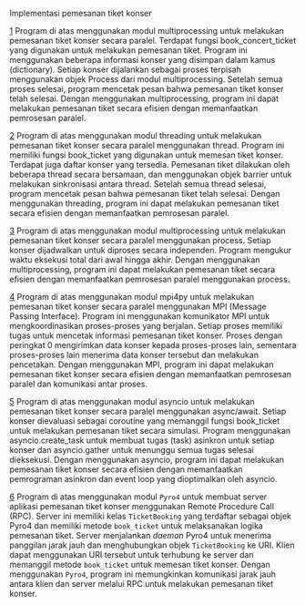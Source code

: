 Implementasi pemesanan tiket konser

[1](1.png)
Program di atas menggunakan modul multiprocessing untuk melakukan pemesanan tiket konser secara paralel. Terdapat fungsi book_concert_ticket yang digunakan untuk melakukan pemesanan tiket. Program ini menggunakan beberapa informasi konser yang disimpan dalam kamus (dictionary). Setiap konser dijalankan sebagai proses terpisah menggunakan objek Process dari modul multiprocessing. Setelah semua proses selesai, program mencetak pesan bahwa pemesanan tiket konser telah selesai. Dengan menggunakan multiprocessing, program ini dapat melakukan pemesanan tiket secara efisien dengan memanfaatkan pemrosesan paralel.



[2](./2.png)
Program di atas menggunakan modul threading untuk melakukan pemesanan tiket konser secara paralel menggunakan thread. Program ini memiliki fungsi book_ticket yang digunakan untuk memesan tiket konser. Terdapat juga daftar konser yang tersedia. Pemesanan tiket dilakukan oleh beberapa thread secara bersamaan, dan menggunakan objek barrier untuk melakukan sinkronisasi antara thread. Setelah semua thread selesai, program mencetak pesan bahwa pemesanan tiket telah selesai. Dengan menggunakan threading, program ini dapat melakukan pemesanan tiket secara efisien dengan memanfaatkan pemrosesan paralel.




[3](3.png)
Program di atas menggunakan modul multiprocessing untuk melakukan pemesanan tiket konser secara paralel menggunakan process. Setiap konser dijadwalkan untuk diproses secara independen. Program mengukur waktu eksekusi total dari awal hingga akhir. Dengan menggunakan multiprocessing, program ini dapat melakukan pemesanan tiket secara efisien dengan memanfaatkan pemrosesan paralel menggunakan process.




[4](4.png)
Program di atas menggunakan modul mpi4py untuk melakukan pemesanan tiket konser secara paralel menggunakan MPI (Message Passing Interface). Program ini menggunakan komunikator MPI untuk mengkoordinasikan proses-proses yang berjalan. Setiap proses memiliki tugas untuk mencetak informasi pemesanan tiket konser. Proses dengan peringkat 0 mengirimkan data konser kepada proses-proses lain, sementara proses-proses lain menerima data konser tersebut dan melakukan pencetakan. Dengan menggunakan MPI, program ini dapat melakukan pemesanan tiket konser secara efisien dengan memanfaatkan pemrosesan paralel dan komunikasi antar proses.




[5](5.png)
Program di atas menggunakan modul asyncio untuk melakukan pemesanan tiket konser secara paralel menggunakan async/await. Setiap konser dievaluasi sebagai coroutine yang memanggil fungsi book_ticket untuk melakukan pemesanan tiket secara simulasi. Program menggunakan asyncio.create_task untuk membuat tugas (task) asinkron untuk setiap konser dan asyncio.gather untuk menunggu semua tugas selesai dieksekusi. Dengan menggunakan asyncio, program ini dapat melakukan pemesanan tiket konser secara efisien dengan memanfaatkan pemrograman asinkron dan event loop yang dioptimalkan oleh asyncio.




[6](6.png)
Program di atas menggunakan modul `Pyro4` untuk membuat server aplikasi pemesanan tiket konser menggunakan Remote Procedure Call (RPC). Server ini memiliki kelas `TicketBooking` yang terdaftar sebagai objek Pyro4 dan memiliki metode `book_ticket` untuk melaksanakan logika pemesanan tiket. Server menjalankan _daemon_ Pyro4 untuk menerima panggilan jarak jauh dan menghubungkan objek `TicketBooking` ke URI. Klien dapat menggunakan URI tersebut untuk terhubung ke server dan memanggil metode `book_ticket` untuk memesan tiket konser. Dengan menggunakan `Pyro4`, program ini memungkinkan komunikasi jarak jauh antara klien dan server melalui RPC untuk melakukan pemesanan tiket konser.
